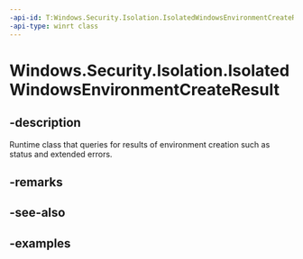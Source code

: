 ```yaml
---
-api-id: T:Windows.Security.Isolation.IsolatedWindowsEnvironmentCreateResult
-api-type: winrt class
---
```


<!-- Class syntax.
public class IsolatedWindowsEnvironmentCreateResult 
-->

# Windows.Security.Isolation.IsolatedWindowsEnvironmentCreateResult

## -description
Runtime class that queries for results of environment creation such as status and extended errors.
## -remarks

## -see-also

## -examples

